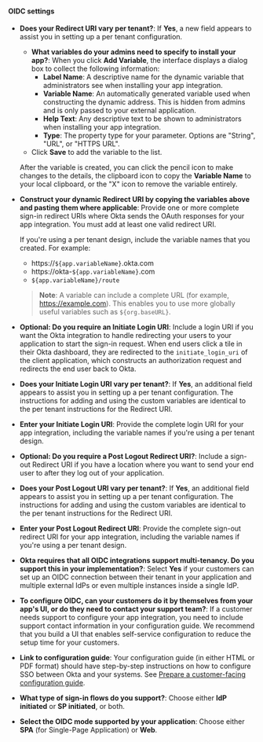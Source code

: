 #### OIDC settings

* **Does your Redirect URI vary per tenant?**: If **Yes**, a new field appears to assist you in setting up a per tenant configuration.
  * **What variables do your admins need to specify to install your app?**: When you click **Add Variable**, the interface displays a dialog box to collect the following information:
    * **Label Name**: A descriptive name for the dynamic variable that administrators see when installing your app integration.
    * **Variable Name**: An automatically generated variable used when constructing the dynamic address. This is hidden from admins and is only passed to your external application.
    * **Help Text**: Any descriptive text to be shown to administrators when installing your app integration.
    * **Type**: The property type for your parameter. Options are "String", "URL", or "HTTPS URL".
  * Click **Save** to add the variable to the list.

  After the variable is created, you can click the pencil icon to make changes to the details, the clipboard icon to copy the **Variable Name** to your local clipboard, or the "X" icon to remove the variable entirely.

* **Construct your dynamic Redirect URI by copying the variables above and pasting them where applicable**: Provide one or more complete sign-in redirect URIs where Okta sends the OAuth responses for your app integration. You must add at least one valid redirect URI.

  If you're using a per tenant design, include the variable names that you created. For example:
  * https://`${app.variableName}`.okta.com
  * https://okta-`${app.variableName}`.com
  * `${app.variableName}/route`

  > **Note**: A variable can include a complete URL (for example, https://example.com). This enables you to use more globally useful variables such as `${org.baseURL}`.

* **Optional: Do you require an Initiate Login URI**: Include a login URI if you want the Okta integration to handle redirecting your users to your application to start the sign-in request. When end users click a tile in their Okta dashboard, they are redirected to the `initiate_login_uri` of the client application, which constructs an authorization request and redirects the end user back to Okta.

* **Does your Initiate Login URI vary per tenant?**: If **Yes**, an additional field appears to assist you in setting up a per tenant configuration. The instructions for adding and using the custom variables are identical to the per tenant instructions for the Redirect URI.

* **Enter your Initiate Login URI**: Provide the complete login URI for your app integration, including the variable names if you're using a per tenant design.

* **Optional: Do you require a Post Logout Redirect URI?**: Include a sign-out Redirect URI if you have a location where you want to send your end user to after they log out of your application.

* **Does your Post Logout URI vary per tenant?**: If **Yes**, an additional field appears to assist you in setting up a per tenant configuration. The instructions for adding and using the custom variables are identical to the per tenant instructions for the Redirect URI.

* **Enter your Post Logout Redirect URI**: Provide the complete sign-out redirect URI for your app integration, including the variable names if you're using a per tenant design.

* **Okta requires that all OIDC integrations support multi-tenancy. Do you support this in your implementation?**: Select **Yes** if your customers can set up an OIDC connection between their tenant in your application and multiple external IdPs or even multiple instances inside a single IdP.

* **To configure OIDC, can your customers do it by themselves from your app's UI, or do they need to contact your support team?**: If a customer needs support to configure your app integration, you need to include support contact information in your configuration guide. We recommend that you build a UI that enables self-service configuration to reduce the setup time for your customers.

* **Link to configuration guide**: Your configuration guide (in either HTML or PDF format) should have step-by-step instructions on how to configure SSO between Okta and your systems. See [Prepare a customer-facing configuration guide](/docs/guides/submit-app/openidconnect/main/#prepare-a-customer-facing-configuration-guide).

* **What type of sign-in flows do you support?**: Choose either **IdP initiated** or **SP initiated**, or both.

* **Select the OIDC mode supported by your application**: Choose either **SPA** (for Single-Page Application) or **Web**.

